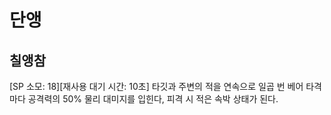 # 단앵

## 칠앵참

[SP 소모: 18][재사용 대기 시간: 10초] 타깃과 주변의 적을 연속으로 일곱 번 베어 타격마다 공격력의 50% 물리 대미지를 입힌다, 피격 시 적은 속박 상태가 된다.
